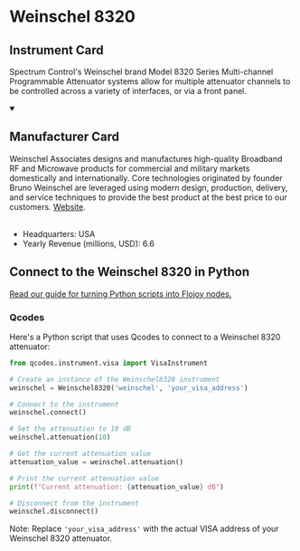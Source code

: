
# Weinschel 8320

## Instrument Card

Spectrum Control's Weinschel brand Model 8320 Series Multi-channel Programmable Attenuator systems allow for multiple attenuator channels to be controlled across a variety of interfaces, or via a front panel.

<details open>
<summary><h2>Manufacturer Card</h2></summary>
Weinschel Associates designs and manufactures high-quality Broadband RF and Microwave products for commercial and military markets domestically and internationally. Core technologies originated by founder Bruno Weinschel are leveraged using modern design, production, delivery, and service techniques to provide the best product at the best price to our customers. <a href=https://www.weinschelassociates.com/>Website</a>.
<br></br>
<ul>
  <li>Headquarters: USA</li>
  <li>Yearly Revenue (millions, USD): 6.6</li>
</ul>
</details>

## Connect to the Weinschel 8320 in Python

[Read our guide for turning Python scripts into Flojoy nodes.](https://docs.flojoy.ai/custom-nodes/creating-custom-node/)


### Qcodes

Here's a Python script that uses Qcodes to connect to a Weinschel 8320 attenuator:

```python
from qcodes.instrument.visa import VisaInstrument

# Create an instance of the Weinschel8320 instrument
weinschel = Weinschel8320('weinschel', 'your_visa_address')

# Connect to the instrument
weinschel.connect()

# Set the attenuation to 10 dB
weinschel.attenuation(10)

# Get the current attenuation value
attenuation_value = weinschel.attenuation()

# Print the current attenuation value
print(f"Current attenuation: {attenuation_value} dB")

# Disconnect from the instrument
weinschel.disconnect()
```

Note: Replace `'your_visa_address'` with the actual VISA address of your Weinschel 8320 attenuator.

